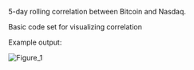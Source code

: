 5-day rolling correlation between Bitcoin and Nasdaq.

Basic code set for visualizing correlation

Example output:

![Figure_1](https://github.com/nikvin8/PortfolioMk1/assets/150920532/de71b0c6-b470-4af1-8b5e-fae8c1e590b4)
